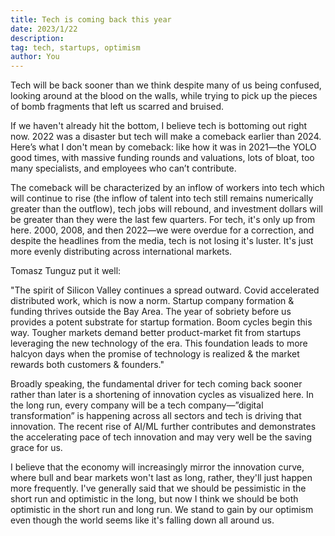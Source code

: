 ```yaml
---
title: Tech is coming back this year
date: 2023/1/22
description: 
tag: tech, startups, optimism 
author: You
---
```


Tech will be back sooner than we think despite many of us being confused, looking around at the blood on the walls, while trying to pick up the pieces of bomb fragments that left us scarred and bruised.

If we haven't already hit the bottom, I believe tech is bottoming out right now. 2022 was a disaster but tech will make a comeback earlier than 2024. Here’s what I don't mean by comeback: like how it was in 2021—the YOLO good times, with massive funding rounds and valuations, lots of bloat, too many specialists, and employees who can’t contribute.

The comeback will be characterized by an inflow of workers into tech which will continue to rise (the inflow of talent into tech still remains numerically greater than the outflow), tech jobs will rebound, and investment dollars will be greater than they were the last few quarters. For tech, it's only up from here. 2000, 2008, and then 2022—we were overdue for a correction, and despite the headlines from the media, tech is not losing it's luster. It's just more evenly distributing across international markets.

Tomasz Tunguz put it well:

"The spirit of Silicon Valley continues a spread outward. Covid accelerated distributed work, which is now a norm. Startup company formation & funding thrives outside the Bay Area. The year of sobriety before us provides a potent substrate for startup formation. Boom cycles begin this way. Tougher markets demand better product-market fit from startups leveraging the new technology of the era. This foundation leads to more halcyon days when the promise of technology is realized & the market rewards both customers & founders."

Broadly speaking, the fundamental driver for tech coming back sooner rather than later is a shortening of innovation cycles as visualized here. In the long run, every company will be a tech company—”digital transformation” is happening across all sectors and tech is driving that innovation. The recent rise of AI/ML further contributes and demonstrates the accelerating pace of tech innovation and may very well be the saving grace for us.

I believe that the economy will increasingly mirror the innovation curve, where bull and bear markets won't last as long, rather, they'll just happen more frequently. I've generally said that we should be pessimistic in the short run and optimistic in the long, but now I think we should be both optimistic in the short run and long run. We stand to gain by our optimism even though the world seems like it's falling down all around us.